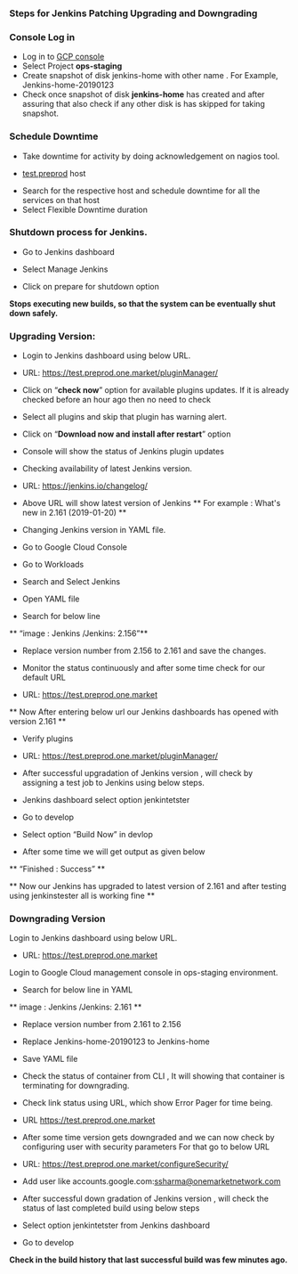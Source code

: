 ### Steps for Jenkins Patching Upgrading and Downgrading

### Console Log in

- Log in to [GCP console](https://console.cloud.google.com/home/dashboard?project=ops-staging-179618)
- Select Project **ops-staging**
- Create snapshot of disk jenkins-home  with other name .
  For Example, Jenkins-home-20190123
-  Check once snapshot of disk **jenkins-home** has created and after assuring that also check if any other disk is has skipped for taking snapshot.

### Schedule Downtime

- Take downtime for activity by doing acknowledgement on nagios tool.
* [test.preprod](https://monitoring.one.market/) host

- Search for the respective host and schedule downtime for all the services on that host
- Select  Flexible Downtime duration

###  Shutdown process for Jenkins.

- Go to Jenkins dashboard

- Select Manage Jenkins

- Click on prepare for shutdown option

**Stops executing new builds, so that the system can be eventually shut down safely.**

### Upgrading Version:

- Login to Jenkins dashboard using below URL.

* URL:  https://test.preprod.one.market/pluginManager/

- Click on “**check now**” option for available plugins updates. If it is already checked before an hour ago then no need to check

- Select all plugins and skip that plugin has warning alert.

-  Click on “**Download now and install after restart**” option 

- Console will show the status of Jenkins plugin updates

- Checking availability of latest Jenkins version.

* URL:  https://jenkins.io/changelog/

- Above URL will show latest version of Jenkins
** For example : What's new in 2.161 (2019-01-20) **

- Changing Jenkins version in YAML file.

- Go to Google Cloud Console
- Go to Workloads
- Search and Select Jenkins
- Open YAML file

- Search for below line

** “image :  Jenkins /Jenkins: 2.156”**

-  Replace version number from 2.156 to 2.161 and save the changes.

-  Monitor the status continuously and after some time check for our default URL

* URL: <https://test.preprod.one.market>

** Now After entering below url our Jenkins dashboards has opened with version 2.161 **

- Verify plugins 

* URL: https://test.preprod.one.market/pluginManager/

- After successful upgradation of Jenkins version , will check by assigning a test job to Jenkins using below steps.

- Jenkins dashboard select option jenkintetster

- Go to develop 

- Select option “Build Now” in devlop

- After some time we will get output as given below

** “Finished :  Success” **

** Now our Jenkins has upgraded to latest version of 2.161 and after testing using jenkinstester all is working fine **

### Downgrading Version 

Login to Jenkins dashboard using below URL.

* URL:  <https://test.preprod.one.market>

Login to Google Cloud management console in ops-staging environment.

- Search for below line in YAML

** image :  Jenkins /Jenkins: 2.161 **

- Replace version number from 2.161 to 2.156 

- Replace Jenkins-home-20190123 to Jenkins-home

- Save YAML file

- Check the status of container from CLI  , It will showing that container is terminating for downgrading.

- Check link status using URL, which show Error Pager for time being.
* URL https://test.preprod.one.market 

- After some time version gets downgraded and we can now check by configuring user with security parameters  For that go to below URL

* URL:  https://test.preprod.one.market/configureSecurity/

- Add user like accounts.google.com:ssharma@onemarketnetwork.com

- After successful down gradation of Jenkins version , will check the status of last completed build using below steps

- Select option jenkintetster from Jenkins dashboard 

- Go to develop 

**Check in the  build history that last successful build was few minutes ago.**
